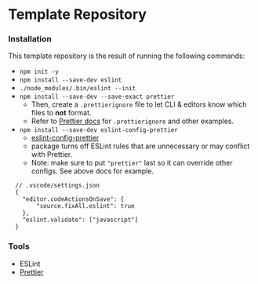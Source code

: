 # Template Repository

### Installation

This template repository is the result of running the following commands:

- `npm init -y`
- `npm install --save-dev eslint`
- `./node_modules/.bin/eslint --init`
- `npm install --save-dev --save-exact prettier`
  - Then, create a `.prettierignore` file to let CLI & editors know which files to **not** format.
  - Refer to [Prettier docs](https://prettier.io/docs/en/install) for `.prettierignore` and other examples.
- `npm install --save-dev eslint-config-prettier`
  - [eslint-config-prettier](https://github.com/prettier/eslint-config-prettier#installation)
  - package turns off ESLint rules that are unnecessary or may conflict with Prettier.
  - Note: make sure to put `"prettier"` last so it can override other configs. See above docs for example.

```
  // .vscode/settings.json
  {
    "editor.codeActionsOnSave": {
        "source.fixAll.eslint": true
    },
    "eslint.validate": ["javascript"]
  }
```

### Tools

- ESLint
- [Prettier](https://prettier.io/)
